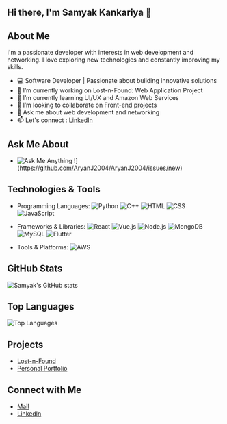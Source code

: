 ## Hi there, I'm Samyak Kankariya 👋

## About Me
I'm a passionate developer with interests in web development and networking. I love exploring new technologies and constantly improving my skills.

- 💻 Software Developer | Passionate about building innovative solutions
- 🔭 I’m currently working on Lost-n-Found: Web Application Project
- 🌱 I’m currently learning UI/UX and Amazon Web Services
- 👯 I’m looking to collaborate on Front-end projects
- 💬 Ask me about web development and networking
- 📫 Let's connect : [LinkedIn](https://www.linkedin.com/in/samyak-kankariya)

## Ask Me About
- ![Ask Me Anything !](https://img.shields.io/badge/Ask%20Me-Anything-1abc9c.svg)](https://github.com/AryanJ2004/AryanJ2004/issues/new)
  
## Technologies & Tools
- Programming Languages: ![Python](https://img.shields.io/badge/-Python-3776AB?style=flat&logo=python&logoColor=white) ![C++](https://img.shields.io/badge/-C%2B%2B-00599C?style=flat&logo=c%2B%2B&logoColor=white) ![HTML](https://img.shields.io/badge/-HTML5-E34F26?style=flat&logo=html5&logoColor=white) ![CSS](https://img.shields.io/badge/-CSS3-1572B6?style=flat&logo=css3&logoColor=white) ![JavaScript](https://img.shields.io/badge/-JavaScript-F7DF1E?style=flat&logo=javascript&logoColor=black)

- Frameworks & Libraries: ![React](https://img.shields.io/badge/-React-61DAFB?style=flat&logo=react&logoColor=white) ![Vue.js](https://img.shields.io/badge/-Vue.js-4FC08D?style=flat&logo=vue.js&logoColor=white) ![Node.js](https://img.shields.io/badge/-Node.js-339933?style=flat&logo=node.js&logoColor=white) ![MongoDB](https://img.shields.io/badge/-MongoDB-47A248?style=flat&logo=mongodb&logoColor=white) ![MySQL](https://img.shields.io/badge/-MySQL-4479A1?style=flat&logo=mysql&logoColor=white) ![Flutter](https://img.shields.io/badge/-Flutter-02569B?style=flat&logo=flutter&logoColor=white)

- Tools & Platforms:  ![AWS](https://img.shields.io/badge/-AWS-232F3E?style=flat&logo=amazonaws&logoColor=white)


## GitHub Stats
![Samyak's GitHub stats](https://github-readme-stats.vercel.app/api?username=Samyak-kankariya&show_icons=true&theme=radical)

## Top Languages
![Top Languages](https://github-readme-stats.vercel.app/api/top-langs/?username=Samyak-kankariya&layout=compact&theme=radical)

## Projects
- [Lost-n-Found](https://github.com/Samyak-kankariya/web-application)
- [Personal Portfolio](https://github.com/Samyak-kankariya/portfolio)

## Connect with Me
- [Mail](samyakkankariya0011@gmail.com)
- [LinkedIn](https://linkedin.com/in/samyak-kankariya)
